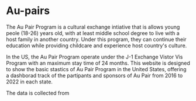 # Au-pairs
The Au Pair Program is a cultural exchange intiative that is allows young peole (18-26) years old, with at least middle school degree to live with a host family in another country. Under this program, they can continue their education while providing childcare and experience host country's culture. 

In the US, the Au Pair Program operate under the J-1 Exchange Vistor Vis Program with an maximum stay time of 24 months. This website is designed to show the basic stastics of Au Pair Program in the United States, offering a dashborad track of the partipants and sponsors of Au Pair from 2016 to 2022 in each state. 

The data is collected from 